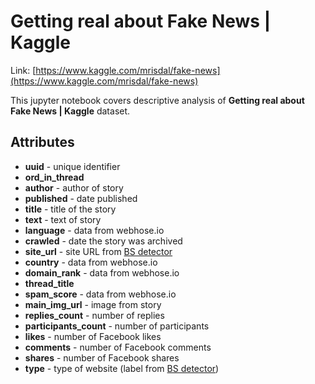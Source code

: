 # Getting real about Fake News | Kaggle

Link: [https://www.kaggle.com/mrisdal/fake-news](https://www.kaggle.com/mrisdal/fake-news)

This jupyter notebook covers descriptive analysis of **Getting real about Fake News | Kaggle** dataset. 

## Attributes

* **uuid** - unique identifier
* **ord_in_thread**
* **author** - author of story
* **published** - date published
* **title** - title of the story
* **text** - text of story
* **language** - data from webhose.io
* **crawled** - date the story was archived
* **site_url** - site URL from [BS detector](https://github.com/bs-detector/bs-detector/blob/dev/ext/data/data.json)
* **country** - data from webhose.io
* **domain_rank** - data from webhose.io
* **thread_title**
* **spam_score** - data from webhose.io
* **main_img_url** - image from story
* **replies_count** - number of replies
* **participants_count** - number of participants
* **likes** - number of Facebook likes
* **comments** - number of Facebook comments
* **shares** - number of Facebook shares
* **type** - type of website (label from [BS detector](https://github.com/bs-detector/bs-detector/blob/dev/ext/data/data.json))
